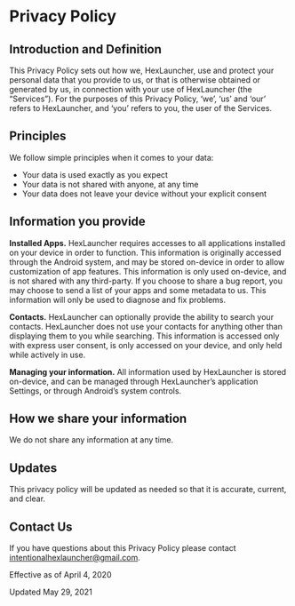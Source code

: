 # Privacy Policy


## Introduction and Definition
This Privacy Policy sets out how we, HexLauncher, use and protect your personal data that you provide to us, or that is otherwise obtained or generated by us, in connection with your use of HexLauncher (the “Services”). For the purposes of this Privacy Policy, ‘we’, ‘us’ and ‘our’ refers to HexLauncher, and ‘you’ refers to you, the user of the Services.

## Principles
We follow simple principles when it comes to your data:
- Your data is used exactly as you expect
- Your data is not shared with anyone, at any time
- Your data does not leave your device without your explicit consent

## Information you provide
**Installed Apps.** HexLauncher requires accesses to all applications installed on your device in order to function. This information is originally accessed through the Android system, and may be stored on-device in order to allow customization of app features. This information is only used on-device, and is not shared with any third-party. If you choose to share a bug report, you may choose to send a list of your apps and some metadata to us. This information will only be used to diagnose and fix problems.

**Contacts.** HexLauncher can optionally provide the ability to search your contacts. HexLauncher does not use your contacts for anything other than displaying them to you while searching. This information is accessed only with express user consent, is only accessed on your device, and only held while actively in use.

**Managing your information.** All information used by HexLauncher is stored on-device, and can be managed through HexLauncher’s application Settings, or through Android’s system controls.

## How we share your information
We do not share any information at any time.

## Updates
This privacy policy will be updated as needed so that it is accurate, current, and clear.

## Contact Us
If you have questions about this Privacy Policy please contact intentionalhexlauncher@gmail.com.


Effective as of April 4, 2020

Updated May 29, 2021
